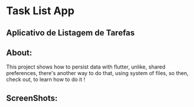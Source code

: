 # Task List App
## Aplicativo de Listagem de Tarefas


## About:

This project shows how to persist data with flutter, unlike, shared preferences, there's another way to do that, using system of files, so then, check out, to learn how to do it !

## ScreenShots:
